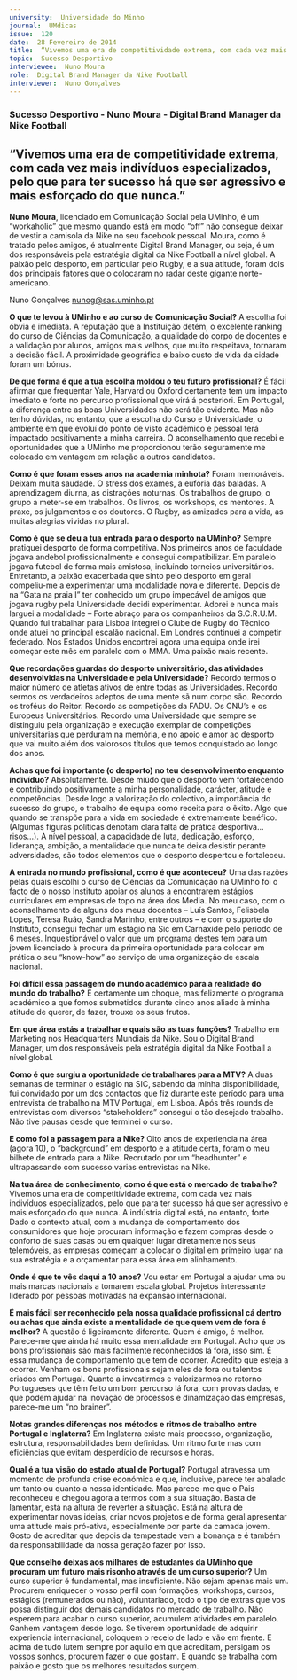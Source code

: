 ```yaml
---
university:  Universidade do Minho
journal:  UMdicas
issue:  120
date:  28 Fevereiro de 2014
title:  “Vivemos uma era de competitividade extrema, com cada vez mais indivíduos especializados, pelo que para ter sucesso há que ser agressivo e mais esforçado do que nunca.”
topic:  Sucesso Desportivo
interviewee:  Nuno Moura
role:  Digital Brand Manager da Nike Football
interviewer:  Nuno Gonçalves
---
```

 

 ### Sucesso Desportivo - Nuno Moura - Digital Brand Manager da Nike Football 


 ## “Vivemos uma era de competitividade extrema, com cada vez mais indivíduos especializados, pelo que para ter sucesso há que ser agressivo e mais esforçado do que nunca.”

 **Nuno Moura**, licenciado em Comunicação Social pela UMinho, é um “workaholic” que mesmo quando está em modo “off” não consegue deixar de vestir a camisola da Nike no seu facebook pessoal.
 Moura, como é tratado pelos amigos, é atualmente Digital Brand Manager, ou seja, é um dos responsáveis pela estratégia digital da Nike Football a nível global. A paixão pelo desporto, em particular pelo Rugby, e a sua atitude, foram dois dos principais fatores que o colocaram no radar deste gigante norte-americano.

 Nuno Gonçalves 
 nunog@sas.uminho.pt 

 **O que te levou à UMinho e ao curso de Comunicação Social?**
 A escolha foi óbvia e imediata. A reputação que a Instituição detém, o excelente ranking do curso de Ciências da Comunicação, a qualidade do corpo de docentes e a validação por alunos, amigos mais velhos, que muito respeitava, tornaram a decisão fácil.
 A proximidade geográfica e baixo custo de vida da cidade foram um bónus.

 **De que forma é que a tua escolha moldou o teu futuro profissional?**
 É fácil afirmar que frequentar Yale, Harvard ou Oxford certamente tem um impacto imediato e forte no percurso profissional que virá á posteriori. Em Portugal, a diferença entre as boas Universidades não será tão evidente. Mas não tenho dúvidas, no entanto, que a escolha do Curso e Universidade, o ambiente em que evoluí do ponto de visto académico e pessoal terá impactado positivamente a minha carreira. O aconselhamento que recebi e oportunidades que a UMinho me proporcionou terão seguramente me colocado em vantagem em relação a outros candidatos.

 **Como é que foram esses anos na academia minhota?**
 Foram memoráveis. Deixam muita saudade. O stress dos exames, a euforia das baladas. A aprendizagem diurna, as distrações noturnas. Os trabalhos de grupo, o grupo a meter-se em trabalhos.
 Os livros, os workshops, os mentores. A praxe, os julgamentos e os doutores. O Rugby, as amizades para a vida, as muitas alegrias vividas no plural.

 **Como é que se deu a tua entrada para o desporto na UMinho?**
 Sempre pratiquei desporto de forma competitiva.
 Nos primeiros anos de faculdade jogava andebol profissionalmente e consegui compatibilizar. Em paralelo jogava futebol de forma mais amistosa, incluindo torneios universitários. Entretanto, a paixão exacerbada que sinto pelo desporto em geral compeliu-me a experimentar uma modalidade nova e diferente. Depois de na “Gata na praia I” ter conhecido um grupo impecável de amigos que jogava rugby pela Universidade decidi experimentar. Adorei e nunca mais larguei a modalidade – Forte abraço para os companheiros da S.C.R.U.M. Quando fui trabalhar para Lisboa integrei o Clube de Rugby do Técnico onde atuei no principal escalão nacional.
 Em Londres continuei a competir federado. Nos Estados Unidos encontrei agora uma equipa onde irei começar este mês em paralelo com o MMA. Uma paixão mais recente.

 **Que recordações guardas do desporto universitário, das atividades desenvolvidas na Universidade e pela Universidade?**
 Recordo termos o maior número de atletas ativos de entre todas as Universidades. Recordo sermos os verdadeiros adeptos de uma mente sã num corpo são. Recordo os troféus do Reitor. Recordo as competições da FADU. Os CNU’s e os Europeus Universitários. Recordo uma Universidade que sempre se distinguiu pela organização e execução exemplar de competições universitárias que perduram na memória, e no apoio e amor ao desporto que vai muito além dos valorosos títulos que temos conquistado ao longo dos anos.

 **Achas que foi importante (o desporto) no teu desenvolvimento enquanto indivíduo?**
 Absolutamente. Desde miúdo que o desporto vem fortalecendo e contribuindo positivamente a minha personalidade, carácter, atitude e competências.
 Desde logo a valorização do colectivo, a importância do sucesso do grupo, o trabalho de equipa como receita para o êxito. Algo que quando se transpõe para a vida em sociedade é extremamente benéfico. (Algumas figuras políticas denotam clara falta de prática desportiva... risos...). A nível pessoal, a capacidade de luta, dedicação, esforço, liderança, ambição, a mentalidade que nunca te deixa desistir perante adversidades, são todos elementos que o desporto despertou e fortaleceu.

 **A entrada no mundo profissional, como é que aconteceu?**
 Uma das razões pelas quais escolhi o curso de Ciências da Comunicação na UMinho foi o facto de o nosso Instituto apoiar os alunos a encontrarem estágios curriculares em empresas de topo na área dos Media. No meu caso, com o aconselhamento de alguns dos meus docentes – Luís Santos, Felisbela Lopes, Teresa Ruão, Sandra Marinho, entre outros – e com o suporte do Instituto, consegui fechar um estágio na Sic em Carnaxide pelo período de 6 meses. Inquestionável o valor que um programa destes tem para um jovem licenciado à procura da primeira oportunidade para colocar em prática o seu “know-how” ao serviço de uma organização de escala nacional.

 **Foi difícil essa passagem do mundo académico para a realidade do mundo do trabalho?**
 É certamente um choque, mas felizmente o programa académico a que fomos submetidos durante cinco anos aliado à minha atitude de querer, de fazer, trouxe os seus frutos.

 **Em que área estás a trabalhar e quais são as tuas funções?**
 Trabalho em Marketing nos Headquarters Mundiais da Nike. Sou o Digital Brand Manager, um dos responsáveis pela estratégia digital da Nike Football a nível global.

 **Como é que surgiu a oportunidade de trabalhares para a MTV?**
 A duas semanas de terminar o estágio na SIC, sabendo da minha disponibilidade, fui convidado por um dos contactos que fiz durante este período para uma entrevista de trabalho na MTV Portugal, em Lisboa.
 Após três rounds de entrevistas com diversos “stakeholders” consegui o tão desejado trabalho. Não tive pausas desde que terminei o curso.

 **E como foi a passagem para a Nike?**
 Oito anos de experiencia na área (agora 10), o “background” em desporto e a atitude certa, foram o meu bilhete de entrada para a Nike. Recrutado por um “headhunter” e ultrapassando com sucesso várias entrevistas na Nike.

 **Na tua área de conhecimento, como é que está o mercado de trabalho?**
 Vivemos uma era de competitividade extrema, com cada vez mais indivíduos especializados, pelo que para ter sucesso há que ser agressivo e mais esforçado do que nunca. A indústria digital está, no entanto, forte. Dado o contexto atual, com a mudança de comportamento dos consumidores que hoje procuram informação e fazem compras desde o conforto de suas casas ou em qualquer lugar diretamente nos seus telemóveis, as empresas começam a colocar o digital em primeiro lugar na sua estratégia e a orçamentar para essa área em alinhamento.

 **Onde é que te vês daqui a 10 anos?**
 Vou estar em Portugal a ajudar uma ou mais marcas nacionais a tomarem escala global. Projetos interessante liderado por pessoas motivadas na expansão internacional.

 **É mais fácil ser reconhecido pela nossa qualidade profissional cá dentro ou achas que ainda existe a mentalidade de que quem vem de fora é melhor?**
 A questão é ligeiramente diferente. Quem é amigo, é melhor. Parece-me que ainda há muito essa mentalidade em Portugal. Acho que os bons profissionais são mais facilmente reconhecidos lá fora, isso sim. É essa mudança de comportamento que tem de ocorrer. Acredito que esteja a ocorrer. Venham os bons profissionais sejam eles de fora ou talentos criados em Portugal.
 Quanto a investirmos e valorizarmos no retorno Portugueses que têm feito um bom percurso lá fora, com provas dadas, e que podem ajudar na inovação de processos e dinamização das empresas, parece-me um “no brainer”.

 **Notas grandes diferenças nos métodos e ritmos de trabalho entre Portugal e Inglaterra?**
 Em Inglaterra existe mais processo, organização, estrutura, responsabilidades bem definidas. Um ritmo forte mas com eficiências que evitam desperdício de recursos e horas.

 **Qual é a tua visão do estado atual de Portugal?**
 Portugal atravessa um momento de profunda crise económica e que, inclusive, parece ter abalado um tanto ou quanto a nossa identidade. Mas parece-me que o Pais reconheceu e chegou agora a termos com a sua situação. Basta de lamentar, está na altura de reverter a situação. Está na altura de experimentar novas ideias, criar novos projetos e de forma geral apresentar uma atitude mais pró-ativa, especialmente por parte da camada jovem. Gosto de acreditar que depois da tempestade vem a bonança e é também da responsabilidade da nossa geração fazer por isso.

 **Que conselho deixas aos milhares de estudantes da UMinho que procuram um futuro mais risonho através de um curso superior?**
 Um curso superior é fundamental, mas insuficiente.
 Não sejam apenas mais um. Procurem enriquecer o vosso perfil com formações, workshops, cursos, estágios (remunerados ou não), voluntariado, todo o tipo de extras que vos possa distinguir dos demais candidatos no mercado de trabalho. Não esperem para acabar o curso superior, acumulem atividades em paralelo. Ganhem vantagem desde logo. Se tiverem oportunidade de adquirir experiencia internacional, coloquem o receio de lado e vão em frente.
 E acima de tudo lutem sempre por aquilo em que acreditam, persigam os vossos sonhos, procurem fazer o que gostam. É quando se trabalha com paixão e gosto que os melhores resultados surgem.

 